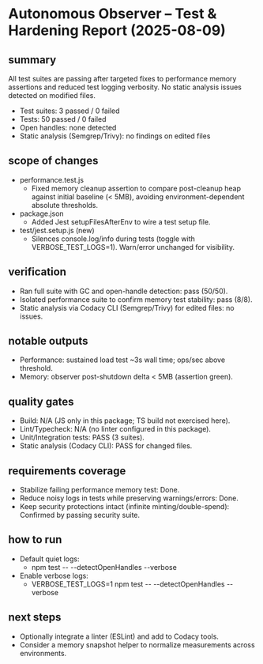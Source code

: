 # Autonomous Observer – Test & Hardening Report (2025-08-09)

## summary

All test suites are passing after targeted fixes to performance memory assertions and reduced test logging verbosity. No static analysis issues detected on modified files.

- Test suites: 3 passed / 0 failed
- Tests: 50 passed / 0 failed
- Open handles: none detected
- Static analysis (Semgrep/Trivy): no findings on edited files

## scope of changes

- performance.test.js
  - Fixed memory cleanup assertion to compare post-cleanup heap against initial baseline (< 5MB), avoiding environment-dependent absolute thresholds.
- package.json
  - Added Jest setupFilesAfterEnv to wire a test setup file.
- test/jest.setup.js (new)
  - Silences console.log/info during tests (toggle with VERBOSE_TEST_LOGS=1). Warn/error unchanged for visibility.

## verification

- Ran full suite with GC and open-handle detection: pass (50/50).
- Isolated performance suite to confirm memory test stability: pass (8/8).
- Static analysis via Codacy CLI (Semgrep/Trivy) for edited files: no issues.

## notable outputs

- Performance: sustained load test ~3s wall time; ops/sec above threshold.
- Memory: observer post-shutdown delta < 5MB (assertion green).

## quality gates

- Build: N/A (JS only in this package; TS build not exercised here).
- Lint/Typecheck: N/A (no linter configured in this package).
- Unit/Integration tests: PASS (3 suites).
- Static analysis (Codacy CLI): PASS for changed files.

## requirements coverage

- Stabilize failing performance memory test: Done.
- Reduce noisy logs in tests while preserving warnings/errors: Done.
- Keep security protections intact (infinite minting/double-spend): Confirmed by passing security suite.

## how to run

- Default quiet logs:
  - npm test -- --detectOpenHandles --verbose
- Enable verbose logs:
  - VERBOSE_TEST_LOGS=1 npm test -- --detectOpenHandles --verbose

## next steps

- Optionally integrate a linter (ESLint) and add to Codacy tools.
- Consider a memory snapshot helper to normalize measurements across environments.
